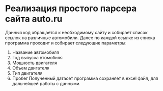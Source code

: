 # Реализация простого парсера сайта auto.ru
Данный код обращается к необходимому сайту и собирает список ссылок на различные автомобили.
Далее по каждой ссылке из списка программа проходит и собирает следующие параметры:
1. Название автомобиля
2. Год выпуска втомобиля
3. Мощность двигателя
4. Объем двигателя
5. Тип двигателя
6. Пробег
Полученный датасет программа сохраняет в excel файл, для дальнейшей работы с данными.
